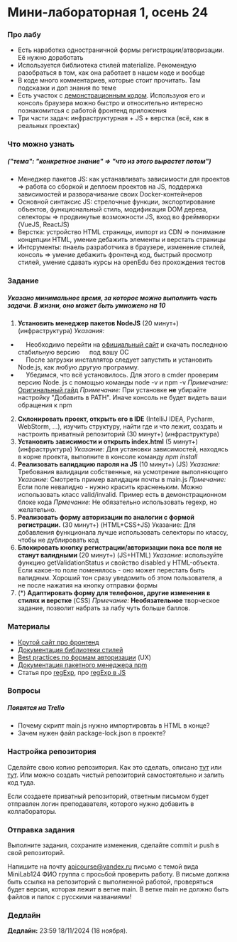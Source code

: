 # Мини-лабораторная 1, осень 24
### Про лабу
- Есть наработка одностраничной формы регистрации/атворизации. Её нужно доработать
- Используется библиотека стилей materialize. Рекомендую разобраться в том, как она работает в нашем коде и вообще
- В коде много комментариев, которые стоит прочитать. Там подсказки и доп знания по теме
- Есть участок с [демонстрационным кодом](https://github.com/DanilPestryakov/MiniLab124/blob/develop/js/main.js#L4). Используюя его и консоль браузера можно быстро и относительно интересно познакомитсья с работой фронтенд приложения
- Три части задач: инфраструктурная + JS + верстка (всё, как в реальных проектах)


### Что можно узнать 
##### ("тема": "конкретное знание" => "что из этого вырастет потом")
- Менеджер пакетов JS: как устанавливать зависимости для проектов => работа со сборкой и деплоем проектов на JS, поддержка зависимостей и разворачивание своих Docker-контейнеров
- Основной синтаксис JS: стрелочные функции, экспортирование объектов, функциональный стиль, модификация DOM дерева, селекторы => продвинутые возможности JS, вход во фреймворки (VueJS, ReactJS)
- Верстка: устройство HTML страницы, импорт из CDN => понимание концепции HTML, умение дебажить элементы и верстать страницы
- Интсрументы: пнаель разработчика в браузере, изменение стилей, консоль => умение дебажить фронтенд код, быстрый просмотр стилей, умение сдавать курсы на openEdu без прохождения тестов


### Задание
##### Указано минимальное время, за которое можно выполнить часть задачи. В жизни, оно может быть умножено на 10
1. **Установить менеджер пакетов NodeJS** (20 минут+) (инфраструктура)
*Указания:* 
* &emsp; Необходимо перейти на [официальный сайт](https://nodejs.org/en/download/) и скачать последнюю стабильную версию &emsp; под вашу ОС
* &emsp; После загрузки инсталлятор следует запустить и установить Node.js, как любую другую программу.
* &emsp; Убедимся, что всё установилось. Для этого в cmder проверим версию Node. js с помощью команды node -v и npm -v
*Примечание:* [Оригинальный гайд](https://htmlacademy.ru/blog/js/installing-nodejs)
*Примечание:* При установке **не** убирайте настройку "Добавить в PATH". Иначе консоль не будет видеть ваши обращения к npm
2. **Склонировать проект, открыть его в IDE** (IntelliJ IDEA, Pycharm, WebStorm, ...), изучить структуру, найти где и что лежит, создать и настроить приватный репозиторий (30 минут+) (инфраструктура)
3. **Установить зависимости и открыть index.html** (5 минут+) (инфраструктура)
*Указание:* Для установки зависимостей, находясь в корне проекта, выполните в консоле команду *npm install*
4. **Реализовать валидацию пароля на JS** (10 минут+) (JS)
*Указание:* Требования валидации собственные, на усмотрение выполняющего
*Указание:* Смотреть пример валидации почты в main.js
*Прмечание:* Если поле невалидно - нужно красить красненьким. Можно использовать класс valid/invalid. Пример есть в демонстрационном блоке кода
*Прмечание:* Не обязательно использовать regexp, но желательно.
5. **Реализовать форму авторизации по аналогии с формой регистрации.** (30 минут+) (HTML+CSS+JS)
Указание: Для добавления функционала лучше использовать селекторы по классу, чтобы не дублировать код
6. **Блокировать кнопку регистрации/авторизации пока все поля не станут валидными** (20 минут+) (JS+HTML)
*Указание:* используйте функцию getValidationStatus и свойство disabled у HTML-объекта. Если какое-то поле поменялось - оно может перестать быть валидным. Хороший тон сразу уведомить об этом пользователя, а не после нажатия на кнопку отправки формы
7. (*) **Адаптировать форму для телефонов, другие изменения в стилях и верстке** (CSS)
*Прмечание:* **Необязательное** творческое задание, позволит набрать за лабу чуть больше баллов.


### Материалы
- [Крутой сайт про фронтенд](https://doka.guide/html/)
- [Документация библиотеки стилей](https://materializecss.com/)
- [Best practices по формам авторизации](https://uxplanet.org/12-best-practies-for-sign-up-and-login-page-design-69d6cd045cf) (UX)
- [Документация пакетного менеджера npm](https://docs.npmjs.com/)
- Статья про [regExp](https://habr.com/ru/post/545150/), про [regExp в JS](https://developer.mozilla.org/en-US/docs/Web/JavaScript/Reference/Global_Objects/RegExp)


### Вопросы
##### Появятся на Trello 
* Почему скрипт main.js нужно импортировтаь в HTML в конце?
* Зачем нужен файл package-lock.json в проекте?


### Настройка репозитория
Сделайте свою копию репозитория. Как это сделать, описано [тут](https://gist.github.com/0xjac/85097472043b697ab57ba1b1c7530274) или [тут](https://stackoverflow.com/questions/10065526/github-how-to-make-a-fork-of-public-repository-private). Или можно создать чистый репозиторий самостоятельно и залить код туда.

Если создаете приватный репозиторий, ответным письмом будет отправлен логин преподавателя, которого нужно добавить в коллабораторы.

### Отправка задания
Выполните задания, сохраните изменения, сделайте commit и push в свой репозиторий.

Напишите на почту apicourse@yandex.ru письмо с темой вида MiniLab124 ФИО группа с просьбой проверить работу. В письме должна быть ссылка на репозиторий с выполненной работой, проверяться будет версия, которая лежит в ветке main. В ветке main не должно быть файлов и папок с русскими названиями!

### Дедлайн
**Дедлайн:** 23:59 18/11/2024 (18 ноября).
